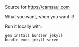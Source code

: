 Source for https://camsaul.com

What you want, when you want it!

Run it locally with:

```
gem install bundler jekyll
bundle exec jekyll serve
```
